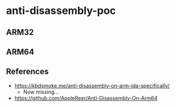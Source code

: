 # anti-disassembly-poc

## ARM32

## ARM64

## References
- https://kbdsmoke.me/anti-disassembly-on-arm-ida-specifically/
  - Now missing...
- https://github.com/AppleReer/Anti-Disassembly-On-Arm64
